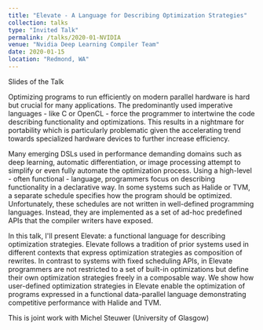 ```yaml
---
title: "Elevate - A Language for Describing Optimization Strategies"
collection: talks
type: "Invited Talk"
permalink: /talks/2020-01-NVIDIA
venue: "Nvidia Deep Learning Compiler Team"
date: 2020-01-15
location: "Redmond, WA"
---
```


<a href="/files/talks/2020/NVIDIA-2020.pdf" style="margin-right:1em; text-decoration: none;"><span class="fa-stack fa-1x"><i class="fa fa-file fa-2x"></i></span> Slides of the Talk</a>

Optimizing programs to run efficiently on modern parallel hardware is hard but crucial for many applications. The predominantly used imperative languages - like C or OpenCL - force the programmer to intertwine the code describing functionality and optimizations. This results in a nightmare for portability which is particularly problematic given the accelerating trend towards specialized hardware devices to further increase efficiency.

Many emerging DSLs used in performance demanding domains such as deep learning, automatic differentiation, or image processing attempt to simplify or even fully automate the optimization process. Using a high-level - often functional - language, programmers focus on describing functionality in a declarative way. In some systems such as Halide or TVM, a separate schedule specifies how the program should be optimized. Unfortunately, these schedules are not written in well-defined programming languages. Instead, they are implemented as a set of ad-hoc predefined APIs that the compiler writers have exposed.

In this talk, I'll present Elevate: a functional language for describing optimization strategies. Elevate follows a tradition of prior systems used in different contexts that express optimization strategies as composition of rewrites. In contrast to systems with fixed scheduling APIs, in Elevate programmers are not restricted to a set of built-in optimizations but define their own optimization strategies freely in a composable way. We show how user-defined optimization strategies in Elevate enable the optimization of programs expressed in a functional data-parallel language demonstrating competitive performance with Halide and TVM.

This is joint work with Michel Steuwer (University of Glasgow) 
